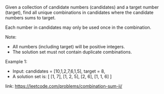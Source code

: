 
Given a collection of candidate numbers (candidates) and a target number (target), find all unique combinations in candidates where the candidate numbers sums to target.

Each number in candidates may only be used once in the combination.

Note:

- All numbers (including target) will be positive integers.
- The solution set must not contain duplicate combinations.


Example 1:

- Input: candidates = [10,1,2,7,6,1,5], target = 8,
- A solution set is:
[
  [1, 7],
  [1, 2, 5],
  [2, 6],
  [1, 1, 6]
]


link: https://leetcode.com/problems/combination-sum-ii/
